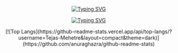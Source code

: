 
<div align="center">

  <!-- First Line Typing Animation with Decreased Font Size -->
  [![Typing SVG](https://readme-typing-svg.demolab.com?font=Fira+Code&weight=500&size=32&pause=1000&color=00F7D2&center=true&vCenter=true&width=800&lines=Hello+there+👋%2C+I'm+Tejas+Mehetre)](https://git.io/typing-svg)

  <!-- Second Line Typing Animation -->
  [![Typing SVG](https://readme-typing-svg.demolab.com?font=Fira+Code&weight=400&size=18&pause=1000&color=F745B5&center=true&vCenter=true&width=800&lines=An+aspiring+Competitive+Programmer+and+Web+Developer)](https://git.io/typing-svg)

</div>



<div align="center">
  [![Top Langs](https://github-readme-stats.vercel.app/api/top-langs/?username=Tejas-Mehetre&layout=compact&theme=dark)](https://github.com/anuraghazra/github-readme-stats)
</div>
